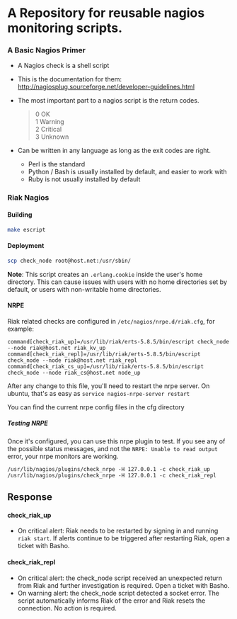 # A Repository for reusable nagios monitoring scripts.

### A Basic Nagios Primer

* A Nagios check is a shell script

* This is the documentation for them: http://nagiosplug.sourceforge.net/developer-guidelines.html

* The most important part to a nagios script is the return codes.

  >  0 OK  
  >  1 Warning   
  >  2 Critical  
  >  3 Unknown  
  
* Can be written in any language as long as the exit codes are right.

  * Perl is the standard
  * Python / Bash is usually installed by default, and easier to work with
  * Ruby is not usually installed by default

### Riak Nagios

#### Building

```bash
make escript
```

#### Deployment

```bash
scp check_node root@host.net:/usr/sbin/
```

**Note**: This script creates an `.erlang.cookie` inside the user's home
directory. This can cause issues with users with no home directories set by
default, or users with non-writable home directories.

#### NRPE

Riak related checks are configured in `/etc/nagios/nrpe.d/riak.cfg`, for example:

```
command[check_riak_up]=/usr/lib/riak/erts-5.8.5/bin/escript check_node --node riak@host.net riak_kv_up
command[check_riak_repl]=/usr/lib/riak/erts-5.8.5/bin/escript check_node --node riak@host.net riak_repl
command[check_riak_cs_up]=/usr/lib/riak/erts-5.8.5/bin/escript check_node --node riak_cs@host.net node_up
```

After any change to this file, you'll need to restart the nrpe server. On ubuntu, that's as easy as `service nagios-nrpe-server restart`

You can find the current nrpe config files in the cfg directory

##### Testing NRPE

Once it's configured, you can use this nrpe plugin to test. If you see any of the possible status messages, and not the 
`NRPE: Unable to read output` error, your nrpe monitors are working.

```
/usr/lib/nagios/plugins/check_nrpe -H 127.0.0.1 -c check_riak_up
/usr/lib/nagios/plugins/check_nrpe -H 127.0.0.1 -c check_riak_repl
```

## Response

#### check_riak_up 

* On critical alert: Riak needs to be restarted by signing in and running `riak start`. If alerts continue to be triggered after restarting Riak, open a ticket with Basho.

#### check_riak_repl

* On critical alert: the check_node script received an unexpected return from Riak and further investigation is required. Open a ticket with Basho.
* On warning alert: the check_node script detected a socket error. The script automatically informs Riak of the error and Riak resets the connection. No action is required.
